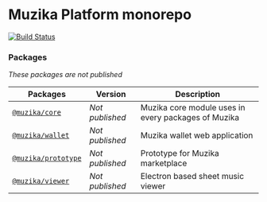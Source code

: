 # Muzika Platform monorepo 

[![Build Status](https://travis-ci.com/MuzikaFoundation/muzika-platform.svg?branch=master)](https://travis-ci.com/MuzikaFoundation/muzika-platform)


### Packages

*These packages are not published*

| Packages                                   | Version              | Description                                         |
| ------------------------------------------ | -------------------- | --------------------------------------------------- |
| [`@muzika/core`](/projects/core)           | *Not published*      | Muzika core module uses in every packages of Muzika |
| [`@muzika/wallet`](/projects/wallet)       | *Not published*      | Muzika wallet web application                       |
| [`@muzika/prototype`](/projects/prototype) | *Not published*      | Prototype for Muzika marketplace                    |
| [`@muzika/viewer`](/projects/viewer)       | *Not published*      | Electron based sheet music viewer                   |
